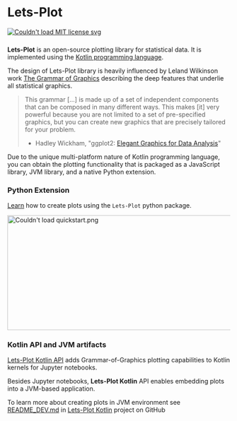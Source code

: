 # Lets-Plot

<a href="https://opensource.org/licenses/MIT">
<img src="https://img.shields.io/badge/License-MIT-yellow.svg" alt="Couldn't load MIT license svg"/>
</a>

###
**Lets-Plot** is an open-source plotting library for statistical data. It is implemented using the [Kotlin programming language](https://kotlinlang.org/).

The design of Lets-Plot library is heavily influenced by Leland Wilkinson work [The Grammar of Graphics](https://www.goodreads.com/book/show/2549408.The_Grammar_of_Graphics) describing the deep features that underlie all statistical graphics.

> This grammar [...] is made up of a set of independent components that can be composed in many different ways. This makes [it] very powerful because you are not limited to a set of pre-specified graphics, but you can create new graphics that are precisely tailored for your problem.
> - Hadley Wickham, "ggplot2: [Elegant Graphics for Data Analysis](https://www.goodreads.com/book/show/6829192-ggplot2)"

Due to the unique multi-platform nature of Kotlin programming language, you can obtain the plotting functionality that is packaged as a JavaScript library, JVM library, and a native Python extension.

### Python Extension 

[Learn](README_PYTHON.md) how to create plots using the `Lets-Plot` python package.

<img src="https://raw.githubusercontent.com/JetBrains/lets-plot/master/docs/examples/images/quickstart.png" alt="Couldn't load quickstart.png" width="505" height="260"/>

### Kotlin API and JVM artifacts

[Lets-Plot Kotlin API](https://github.com/JetBrains/lets-plot-kotlin) adds Grammar-of-Graphics plotting capabilities to Kotlin kernels for Jupyter notebooks.

Besides Jupyter notebooks, **Lets-Plot Kotlin** API enables embedding plots into a JVM-based application.

To learn more about creating plots in JVM environment see [README_DEV.md](https://github.com/JetBrains/lets-plot-kotlin/blob/master/README_DEV.md) in
[Lets-Plot Kotlin](https://github.com/JetBrains/lets-plot-kotlin) project on GitHub  
